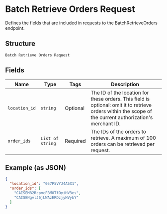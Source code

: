 
# Batch Retrieve Orders Request

Defines the fields that are included in requests to the
BatchRetrieveOrders endpoint.

## Structure

`Batch Retrieve Orders Request`

## Fields

| Name | Type | Tags | Description |
|  --- | --- | --- | --- |
| `location_id` | `string` | Optional | The ID of the location for these orders. This field is optional: omit it to retrieve<br>orders within the scope of the current authorization's merchant ID. |
| `order_ids` | `List of string` | Required | The IDs of the orders to retrieve. A maximum of 100 orders can be retrieved per request. |

## Example (as JSON)

```json
{
  "location_id": "057P5VYJ4A5X1",
  "order_ids": [
    "CAISEM82RcpmcFBM0TfOyiHV3es",
    "CAISENgvlJ6jLWAzERDzjyHVybY"
  ]
}
```

